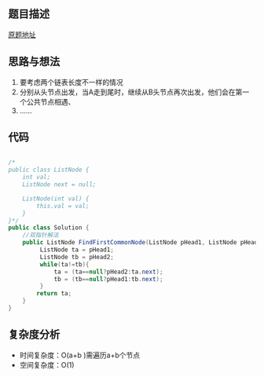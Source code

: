     
## 题目描述




[原题地址](https://www.nowcoder.com/practice/6ab1d9a29e88450685099d45c9e31e46?tpId=13&tqId=23257&ru=/ta/coding-interviews&qru=/ta/coding-interviews/question-ranking)

## 思路与想法


1. 要考虑两个链表长度不一样的情况
2. 分别从头节点出发，当A走到尾时，继续从B头节点再次出发，他们会在第一个公共节点相遇、
3. ......


## 代码  


```java

/*
public class ListNode {
    int val;
    ListNode next = null;

    ListNode(int val) {
        this.val = val;
    }
}*/
public class Solution {
    //双指针解法
    public ListNode FindFirstCommonNode(ListNode pHead1, ListNode pHead2) {
         ListNode ta = pHead1;
         ListNode tb = pHead2;
         while(ta!=tb){
             ta = (ta==null?pHead2:ta.next);
             tb = (tb==null?pHead1:tb.next);
         }
        return ta;
    }
}
```

## 复杂度分析
- 时间复杂度：O(a+b )需遍历a+b个节点
- 空间复杂度：O(1)
